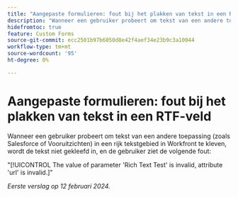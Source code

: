 ```yaml
---
title: "Aangepaste formulieren: fout bij het plakken van tekst in een RTF-veld"
description: "Wanneer een gebruiker probeert om tekst van een andere toepassing (zoals Salesforce of Vooruitzichten) in een rijk tekstgebied in Workfront te kleven, wordt de tekst niet gekleefd in, en de gebruiker ziet een fout."
hidefromtoc: true
feature: Custom Forms
source-git-commit: ecc2501b97b6050d8e42f4aef34e23b9c3a10044
workflow-type: tm+mt
source-wordcount: '95'
ht-degree: 0%

---
```



# Aangepaste formulieren: fout bij het plakken van tekst in een RTF-veld

Wanneer een gebruiker probeert om tekst van een andere toepassing (zoals Salesforce of Vooruitzichten) in een rijk tekstgebied in Workfront te kleven, wordt de tekst niet gekleefd in, en de gebruiker ziet de volgende fout:

&quot;[!UICONTROL The value of parameter 'Rich Text Test' is invalid, attribute 'url' is invalid.]&quot;

_Eerste verslag op 12 februari 2024._
